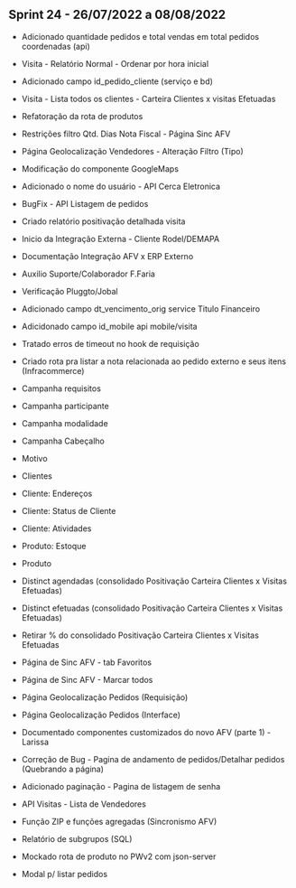 ## Sprint 24 - 26/07/2022 a 08/08/2022

* Adicionado quantidade pedidos e total vendas em total pedidos coordenadas (api)

* Visita - Relatório Normal - Ordenar por hora inicial

* Adicionado campo id_pedido_cliente (serviço e bd)

* Visita - Lista todos os clientes - Carteira Clientes x visitas Efetuadas

* Refatoração da rota de produtos 

* Restrições filtro Qtd. Dias Nota Fiscal - Página Sinc AFV

* Página Geolocalização Vendedores - Alteração Filtro (Tipo)

* Modificação do componente GoogleMaps

* Adicionado o nome do usuário - API Cerca Eletronica

* BugFix - API Listagem de pedidos

* Criado relatório positivação detalhada visita

* Inicio da Integração Externa - Cliente Rodel/DEMAPA

* Documentação Integração AFV x ERP Externo

* Auxilio Suporte/Colaborador F.Faria

* Verificação Pluggto/Jobal

* Adicionado campo dt_vencimento_orig service Titulo Financeiro

* Adicidonado campo id_mobile api mobile/visita

* Tratado erros de timeout no hook de requisição

* Criado rota pra listar a nota relacionada ao pedido externo e seus itens (Infracommerce)

* Campanha requisitos

* Campanha participante

* Campanha modalidade

* Campanha Cabeçalho

* Motivo

* Clientes

* Cliente: Endereços

* Cliente: Status de Cliente

* Cliente: Atividades

* Produto: Estoque

* Produto

* Distinct agendadas (consolidado Positivação Carteira Clientes x Visitas Efetuadas)

* Distinct efetuadas (consolidado Positivação Carteira Clientes x Visitas Efetuadas)

* Retirar % do consolidado Positivação Carteira Clientes x Visitas Efetuadas

* Página de Sinc AFV - tab Favoritos

* Página de Sinc AFV - Marcar todos

* Página Geolocalização Pedidos (Requisição)

* Página Geolocalização Pedidos (Interface)

* Documentado componentes customizados do novo AFV (parte 1) - Larissa

* Correção de Bug - Pagina de andamento de pedidos/Detalhar pedidos (Quebrando a página)

* Adicionado paginação - Pagina de listagem de senha

* API Visitas - Lista de Vendedores

* Função ZIP e funções agregadas (Sincronismo AFV)

* Relatório de subgrupos (SQL)

* Mockado rota de produto no PWv2 com json-server

* Modal p/ listar pedidos
